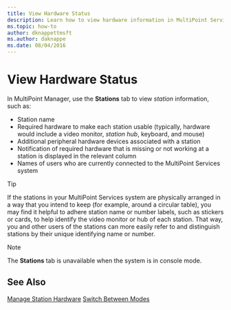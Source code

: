 ```yaml
---
title: View Hardware Status
description: Learn how to view hardware information in MultiPoint Services
ms.topic: how-to
author: dknappettmsft
ms.author: daknappe
ms.date: 08/04/2016
---
```

# View Hardware Status
In MultiPoint Manager, use the **Stations** tab to view *station* information, such as:

-   Station name
-   Required hardware to make each station usable (typically, hardware would include a video monitor, *station hub*, keyboard, and mouse)
-   Additional peripheral hardware devices associated with a station
-   Notification of required hardware that is missing or not working at a station is displayed in the relevant column
-   Names of users who are currently connected to the MultiPoint Services system

> [!TIP]
> If the stations in your MultiPoint Services system are physically arranged in a way that you intend to keep (for example, around a circular table), you may find it helpful to adhere station name or number labels, such as stickers or cards, to help identify the video monitor or hub of each station. That way, you and other users of the stations can more easily refer to and distinguish stations by their unique identifying name or number.

> [!NOTE]
> The **Stations** tab is unavailable when the system is in console mode.

## See Also
[Manage Station Hardware](Manage-Station-Hardware.md)
[Switch Between Modes](Switch-Between-Modes.md)
